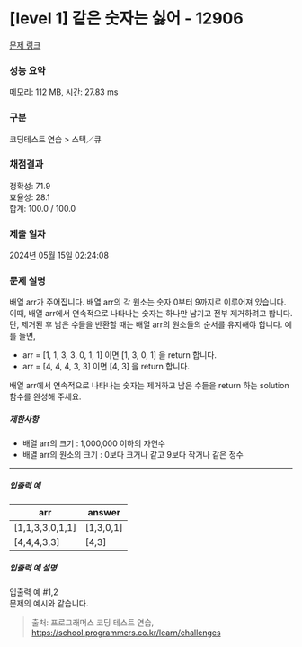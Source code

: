 # [level 1] 같은 숫자는 싫어 - 12906 

[문제 링크](https://school.programmers.co.kr/learn/courses/30/lessons/12906) 

### 성능 요약

메모리: 112 MB, 시간: 27.83 ms

### 구분

코딩테스트 연습 > 스택／큐

### 채점결과

정확성: 71.9<br/>효율성: 28.1<br/>합계: 100.0 / 100.0

### 제출 일자

2024년 05월 15일 02:24:08

### 문제 설명

<p>배열 arr가 주어집니다. 배열 arr의 각 원소는 숫자 0부터 9까지로 이루어져 있습니다. 이때, 배열 arr에서 연속적으로 나타나는 숫자는 하나만 남기고 전부 제거하려고 합니다. 단, 제거된 후 남은 수들을 반환할 때는 배열 arr의 원소들의 순서를 유지해야 합니다. 예를 들면,</p>

<ul>
<li>arr = [1, 1, 3, 3, 0, 1, 1] 이면 [1, 3, 0, 1] 을 return 합니다.</li>
<li>arr = [4, 4, 4, 3, 3] 이면 [4, 3] 을 return 합니다.</li>
</ul>

<p>배열 arr에서 연속적으로 나타나는 숫자는 제거하고 남은 수들을 return 하는 solution 함수를 완성해 주세요.</p>

<h5>제한사항</h5>

<ul>
<li>배열 arr의 크기 : 1,000,000 이하의 자연수</li>
<li>배열 arr의 원소의 크기 : 0보다 크거나 같고 9보다 작거나 같은 정수</li>
</ul>

<hr>

<h5>입출력 예</h5>
<table class="table">
        <thead><tr>
<th>arr</th>
<th>answer</th>
</tr>
</thead>
        <tbody><tr>
<td>[1,1,3,3,0,1,1]</td>
<td>[1,3,0,1]</td>
</tr>
<tr>
<td>[4,4,4,3,3]</td>
<td>[4,3]</td>
</tr>
</tbody>
      </table>
<h5>입출력 예 설명</h5>

<p>입출력 예 #1,2<br>
문제의 예시와 같습니다.</p>


> 출처: 프로그래머스 코딩 테스트 연습, https://school.programmers.co.kr/learn/challenges